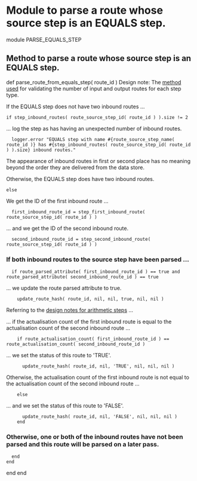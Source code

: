 # Module to parse a route whose source step is an EQUALS step.

module PARSE_EQUALS_STEP
## Method to parse a route whose source step is an EQUALS step.

  def parse_route_from_equals_step( route_id )
Design note: The [method used](https://ukparliament.github.io/ontologies/procedure/maps/meta/design-notes/#validating-inputs-and-outputs-to-steps) for validating the number of input and output routes for each step type.

If the EQUALS step does not have two inbound routes ...

    if step_inbound_routes( route_source_step_id( route_id ) ).size != 2
... log the step as has having an unexpected number of inbound routes.

      logger.error "EQUALS step with name #{route_source_step_name( route_id )} has #{step_inbound_routes( route_source_step_id( route_id ) ).size} inbound routes."
The appearance of inbound routes in first or second place has no meaning beyond the order they are delivered from the data store.

Otherwise, the EQUALS step does have two inbound routes.

    else
We get the ID of the first inbound route ...

      first_inbound_route_id = step_first_inbound_route( route_source_step_id( route_id ) )
... and we get the ID of the second inbound route.

      second_inbound_route_id = step_second_inbound_route( route_source_step_id( route_id ) )
### If both inbound routes to the source step have been parsed ...

      if route_parsed_attribute( first_inbound_route_id ) == true and route_parsed_attribute( second_inbound_route_id ) == true
... we update the route parsed attribute to true.

        update_route_hash( route_id, nil, nil, true, nil, nil )
Referring to the [design notes for arithmetic steps](https://ukparliament.github.io/ontologies/procedure/maps/meta/design-notes/#arithmetic-steps) ...

... if the actualisation count of the first inbound route is equal to the actualisation count of the second inbound route ...

        if route_actualisation_count( first_inbound_route_id ) == route_actualisation_count( second_inbound_route_id )
... we set the status of this route to 'TRUE'.

          update_route_hash( route_id, nil, 'TRUE', nil, nil, nil )
Otherwise, the actualisation count of the first inbound route is not equal to the actualisation count of the second inbound route ...

        else
... and we set the status of this route to 'FALSE'.

          update_route_hash( route_id, nil, 'FALSE', nil, nil, nil )
        end
### Otherwise, one or both of the inbound routes have not been parsed and this route will be parsed on a later pass.

      end
    end
  end
end
